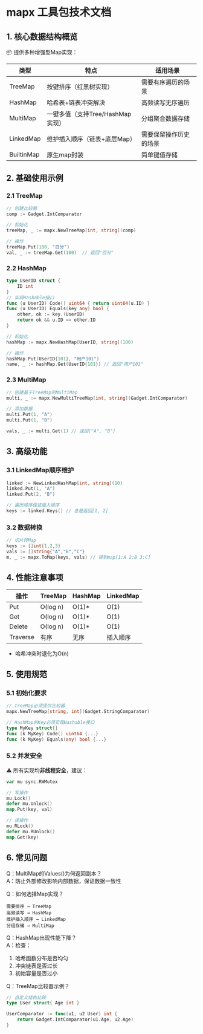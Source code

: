 
# mapx 工具包技术文档

## 1. 核心数据结构概览
📦 提供多种增强型Map实现：

| 类型            | 特点                          | 适用场景                  |
|----------------|-----------------------------|-----------------------|
| TreeMap        | 按键排序（红黑树实现）               | 需要有序遍历的场景             |
| HashMap        | 哈希表+链表冲突解决                 | 高频读写无序遍历              |
| MultiMap       | 一键多值（支持Tree/HashMap实现）     | 分组聚合数据存储              |
| LinkedMap      | 维护插入顺序（链表+底层Map）          | 需要保留操作历史的场景           |
| BuiltinMap     | 原生map封装                    | 简单键值存储                |

## 2. 基础使用示例

### 2.1 TreeMap
```go
// 创建比较器
comp := Gadget.IntComparator 

// 初始化
treeMap, _ := mapx.NewTreeMap[int, string](comp)

// 操作
treeMap.Put(100, "百分")
val, _ := treeMap.Get(100)  // 返回"百分"
```

### 2.2 HashMap
```go
type UserID struct {
    ID int
}
// 实现Hashable接口
func (u UserID) Code() uint64 { return uint64(u.ID) }
func (u UserID) Equals(key any) bool { 
    other, ok := key.(UserID)
    return ok && u.ID == other.ID 
}

// 初始化
hashMap := mapx.NewHashMap[UserID, string](100)

// 操作
hashMap.Put(UserID{101}, "用户101")
name, _ := hashMap.Get(UserID{101}) // 返回"用户101"
```

### 2.3 MultiMap
```go
// 创建基于TreeMap的MultiMap
multi, _ := mapx.NewMultiTreeMap[int, string](Gadget.IntComparator)

// 添加数据
multi.Put(1, "A")
multi.Put(1, "B")

vals, _ := multi.Get(1) // 返回["A", "B"]
```

## 3. 高级功能

### 3.1 LinkedMap顺序维护
```go
linked := NewLinkedHashMap[int, string](10)
linked.Put(1, "A")
linked.Put(2, "B")

// 遍历顺序保证插入顺序
keys := linked.Keys() // 总是返回[1, 2]
```

### 3.2 数据转换
```go
// 切片转Map
keys := []int{1,2,3}
vals := []string{"A","B","C"}
m, _ := mapx.ToMap(keys, vals) // 得到map[1:A 2:B 3:C]
```

## 4. 性能注意事项

| 操作        | TreeMap | HashMap | LinkedMap |
|-----------|---------|---------|-----------|
| Put       | O(log n)| O(1)*   | O(1)      |
| Get       | O(log n)| O(1)*   | O(1)      |
| Delete    | O(log n)| O(1)*   | O(1)      |
| Traverse  | 有序     | 无序     | 插入顺序     |

* 哈希冲突时退化为O(n)

## 5. 使用规范

### 5.1 初始化要求
```go
// TreeMap必须提供比较器
mapx.NewTreeMap[string, int](Gadget.StringComparator)

// HashMap的Key必须实现Hashable接口
type MyKey struct{} 
func (k MyKey) Code() uint64 {...}
func (k MyKey) Equals(any) bool {...}
```

### 5.2 并发安全
⚠️ 所有实现均**非线程安全**，建议：
```go
var mu sync.RWMutex

// 写操作
mu.Lock()
defer mu.Unlock()
map.Put(key, val)

// 读操作
mu.RLock()
defer mu.RUnlock()
map.Get(key)
```

## 6. 常见问题

Q：MultiMap的Values()为何返回副本？  
A：防止外部修改影响内部数据，保证数据一致性

Q：如何选择Map实现？
```
需要排序 → TreeMap  
高频读写 → HashMap  
维护插入顺序 → LinkedMap  
分组存储 → MultiMap
```

Q：HashMap出现性能下降？  
A：检查：
1. 哈希函数分布是否均匀
2. 冲突链表是否过长
3. 初始容量是否过小

Q：TreeMap比较器示例？
```go
// 自定义结构比较
type User struct{ Age int }

UserComparator := func(u1, u2 User) int {
    return Gadget.IntComparator(u1.Age, u2.Age)
}
```